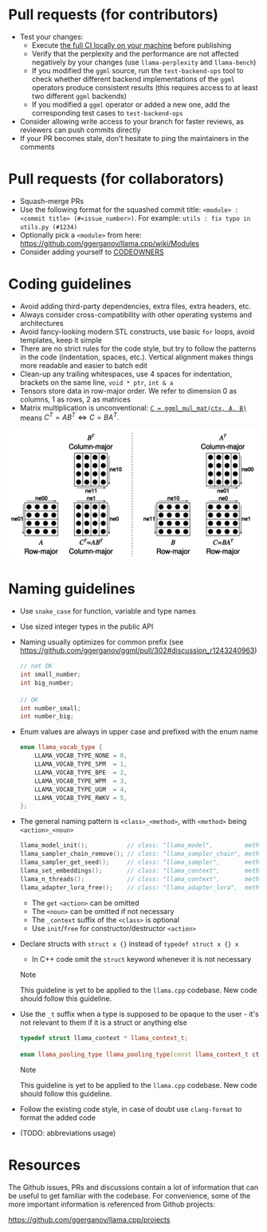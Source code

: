 # Pull requests (for contributors)

- Test your changes:
    - Execute [the full CI locally on your machine](ci/README.md) before publishing
    - Verify that the perplexity and the performance are not affected negatively by your changes (use `llama-perplexity` and `llama-bench`)
    - If you modified the `ggml` source, run the `test-backend-ops` tool to check whether different backend implementations of the `ggml` operators produce consistent results (this requires access to at least two different `ggml` backends)
    - If you modified a `ggml` operator or added a new one, add the corresponding test cases to `test-backend-ops`
- Consider allowing write access to your branch for faster reviews, as reviewers can push commits directly
- If your PR becomes stale, don't hesitate to ping the maintainers in the comments

# Pull requests (for collaborators)

- Squash-merge PRs
- Use the following format for the squashed commit title: `<module> : <commit title> (#<issue_number>)`. For example: `utils : fix typo in utils.py (#1234)`
- Optionally pick a `<module>` from here: https://github.com/ggerganov/llama.cpp/wiki/Modules
- Consider adding yourself to [CODEOWNERS](CODEOWNERS)

# Coding guidelines

- Avoid adding third-party dependencies, extra files, extra headers, etc.
- Always consider cross-compatibility with other operating systems and architectures
- Avoid fancy-looking modern STL constructs, use basic `for` loops, avoid templates, keep it simple
- There are no strict rules for the code style, but try to follow the patterns in the code (indentation, spaces, etc.). Vertical alignment makes things more readable and easier to batch edit
- Clean-up any trailing whitespaces, use 4 spaces for indentation, brackets on the same line, `void * ptr`, `int & a`
- Tensors store data in row-major order. We refer to dimension 0 as columns, 1 as rows, 2 as matrices
- Matrix multiplication is unconventional: [`C = ggml_mul_mat(ctx, A, B)`](https://github.com/ggerganov/llama.cpp/blob/880e352277fc017df4d5794f0c21c44e1eae2b84/ggml.h#L1058-L1064) means $C^T = A B^T \Leftrightarrow C = B A^T.$

![matmul](media/matmul.png)

# Naming guidelines

- Use `snake_case` for function, variable and type names
- Use sized integer types in the public API
- Naming usually optimizes for common prefix (see https://github.com/ggerganov/ggml/pull/302#discussion_r1243240963)

    ```cpp
    // not OK
    int small_number;
    int big_number;

    // OK
    int number_small;
    int number_big;
    ```

- Enum values are always in upper case and prefixed with the enum name

    ```cpp
    enum llama_vocab_type {
        LLAMA_VOCAB_TYPE_NONE = 0,
        LLAMA_VOCAB_TYPE_SPM  = 1,
        LLAMA_VOCAB_TYPE_BPE  = 2,
        LLAMA_VOCAB_TYPE_WPM  = 3,
        LLAMA_VOCAB_TYPE_UGM  = 4,
        LLAMA_VOCAB_TYPE_RWKV = 5,
    };
    ```

- The general naming pattern is `<class>_<method>`, with `<method>` being `<action>_<noun>`

    ```cpp
    llama_model_init();           // class: "llama_model",         method: "init"
    llama_sampler_chain_remove(); // class: "llama_sampler_chain", method: "remove"
    llama_sampler_get_seed();     // class: "llama_sampler",       method: "get_seed"
    llama_set_embeddings();       // class: "llama_context",       method: "set_embeddings"
    llama_n_threads();            // class: "llama_context",       method: "n_threads"
    llama_adapter_lora_free();    // class: "llama_adapter_lora",  method: "free"
    ```

    - The `get` `<action>` can be omitted
    - The `<noun>` can be omitted if not necessary
    - The `_context` suffix of the `<class>` is optional
    - Use `init`/`free` for constructor/destructor `<action>`

- Declare structs with `struct x {}` instead of `typedef struct x {} x`
    - In C++ code omit the `struct` keyword whenever it is not necessary
    > [!NOTE]
    > This guideline is yet to be applied to the `llama.cpp` codebase. New code should follow this guideline.

- Use the `_t` suffix when a type is supposed to be opaque to the user - it's not relevant to them if it is a struct or anything else

    ```cpp
    typedef struct llama_context * llama_context_t;

    enum llama_pooling_type llama_pooling_type(const llama_context_t ctx);
    ```

    > [!NOTE]
    > This guideline is yet to be applied to the `llama.cpp` codebase. New code should follow this guideline.

- Follow the existing code style, in case of doubt use `clang-format` to format the added code

- (TODO: abbreviations usage)

# Resources

The Github issues, PRs and discussions contain a lot of information that can be useful to get familiar with the codebase. For convenience, some of the more important information is referenced from Github projects:

https://github.com/ggerganov/llama.cpp/projects
